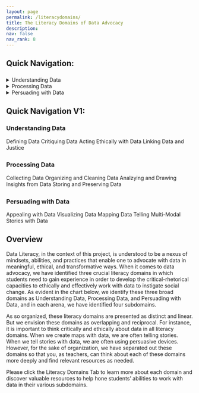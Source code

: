 ```yaml
---
layout: page
permalink: /literacydomains/
title: The Literacy Domains of Data Advocacy
description:
nav: false
nav_rank: 8
---
```


<link rel="stylesheet" href="https://cdn.jsdelivr.net/npm/@shoelace-style/shoelace@2.5.2/cdn/themes/light.css" />
<script type="module" src="https://cdn.jsdelivr.net/npm/@shoelace-style/shoelace@2.5.2/cdn/shoelace.js" ></script>

## Quick Navigation:

<div style="height:5px;font-size:1px;">&nbsp;</div>

<div class="row">
  <div class="column">
    <details>
      <summary>Understanding Data</summary>
      - Overview
      - Defining Data
      - Critiquing Data
      - Acting Ethically with Data
      - Linking Data and Justice
    </details>
  </div>
  <div class="column">
      <details>
      <summary>Processing Data</summary>
      - 
    </details>
  </div>
  <div class="column">
      <details>
      <summary>Persuading with Data</summary>
      - 
    </details>
  </div>
</div>

## Quick Navigation V1:

<h3>Understanding Data</h3>
<sl-button-group label="Alignment">
  <sl-button href="https://da4asandbox.github.io/curricularsite/defining-data/">Defining Data</sl-button>
  <sl-button href="">Critiquing Data</sl-button>
  <sl-button href="">Acting Ethically with Data</sl-button>
  <sl-button href="">Linking Data and Justice</sl-button>
</sl-button-group>
<div style="height:5px;font-size:1px;">&nbsp;</div>

<h3>Processing Data</h3>
<sl-button-group label="Alignment">
  <sl-button href="">Collecting Data</sl-button>
  <sl-button href="">Organizing and Cleaning Data</sl-button>
  <sl-button href="">Analzying and Drawing Insights from Data</sl-button>
  <sl-button href="">Storing and Preserving Data</sl-button>
</sl-button-group>
<div style="height:5px;font-size:1px;">&nbsp;</div>

<h3>Persuading with Data</h3>
<sl-button-group label="Alignment">
  <sl-button href="">Appealing with Data</sl-button>
  <sl-button href="">Visualizing Data</sl-button>
  <sl-button href="">Mapping Data</sl-button>
  <sl-button href="">Telling Multi-Modal Stories with Data</sl-button>
</sl-button-group>

## Overview

Data Literacy, in the context of this project, is understood to be a nexus of mindsets, abilities, and practices that enable one to advocate with data in meaningful, ethical, and transformative ways. When it comes to data advocacy, we have identified three crucial literacy domains in which students need to gain experience in order to develop the critical-rhetorical capacities to ethically and effectively work with data to instigate social change. As evident in the chart below, we identify these three broad domains as Understanding Data, Processing Data, and Persuading with Data, and in each arena, we have identified four subdomains.
 
As so organized, these literacy domains are presented as distinct and linear. But we envision these domains as overlapping and reciprocal. For instance, it is important to think critically and ethically about data in all literacy domains. When we create maps with data, we are often telling stories. When we tell stories with data, we are often using persuasive devices. However, for the sake of organization, we have separated out these domains so that you, as teachers, can think about each of these domains more deeply and find relevant resources as needed.
 
Please click the Literacy Domains Tab to learn more about each domain and discover valuable resources to help hone students’ abilities to work with data in their various subdomains.

